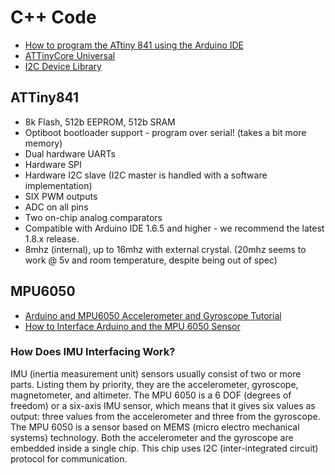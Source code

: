 # C++ Code

- [How to program the ATtiny 841 using the Arduino IDE](https://www.youtube.com/watch?v=TyJQtaTvj3Q)
- [ATTinyCore Universal](https://github.com/SpenceKonde/ATTinyCore)
- [I2C Device Library](http://www.i2cdevlib.com/)

## ATTiny841

- 8k Flash, 512b EEPROM, 512b SRAM
- Optiboot bootloader support - program over serial! (takes a bit more memory)
- Dual hardware UARTs
- Hardware SPI
- Hardware I2C slave (I2C master is handled with a software implementation)
- SIX PWM outputs
- ADC on all pins
- Two on-chip analog comparators
- Compatible with Arduino IDE 1.6.5 and higher - we recommend the latest 1.8.x release.
- 8mhz (internal), up to 16mhz with external crystal. (20mhz seems to work @ 5v and room temperature, despite being out of spec)

## MPU6050

- [Arduino and MPU6050 Accelerometer and Gyroscope Tutorial](https://howtomechatronics.com/tutorials/arduino/arduino-and-mpu6050-accelerometer-and-gyroscope-tutorial/)
- [How to Interface Arduino and the MPU 6050 Sensor](https://maker.pro/arduino/tutorial/how-to-interface-arduino-and-the-mpu-6050-sensor)

### How Does IMU Interfacing Work?

IMU (inertia measurement unit) sensors usually consist of two or more
parts. Listing them by priority, they
are the accelerometer, gyroscope, magnetometer, and altimeter. The MPU 6050 is a
6 DOF (degrees of freedom) or a six-axis IMU sensor, which means that it gives
six values as output: three values from the accelerometer and three from the
gyroscope. The MPU 6050 is a sensor based on MEMS (micro electro mechanical
systems) technology. Both the accelerometer and the gyroscope are embedded inside a
single chip. This chip uses I2C (inter-integrated circuit) protocol for communication.
